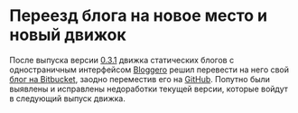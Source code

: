# Переезд блога на новое место и новый движок

После выпуска версии [0.3.1](https://github.com/easimonenko/bloggero-elm-mdl/releases/tag/v0.3.1)
движка статических блогов с одностраничным интерфейсом [Bloggero](https://github.com/easimonenko/bloggero-elm-mdl)
решил перевести на него свой [блог на Bitbucket](https://easimonenko.bitbucket.io), заодно переместив его на
[GitHub](https://github.com/easimonenko/easimonenko.github.io). Попутно были выявлены и исправлены недоработки текущей
версии, которые войдут в следующий выпуск движка.
